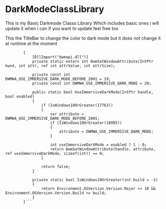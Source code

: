 # DarkModeClassLibrary

This is my Basic Darkmode Classs Library Which includes basic ones i will update it when i can if you want to update feel free too

This the TitleBar to change the color to dark mode but it does not change it at runtime at the moment 

```  public static class DarkTitleBarClass
        {
            [DllImport("dwmapi.dll")]
            private static extern int DwmSetWindowAttribute(IntPtr hwnd, int attr, ref int attrValue, int attrSize);

            private const int DWMWA_USE_IMMERSIVE_DARK_MODE_BEFORE_20H1 = 19;
            private const int DWMWA_USE_IMMERSIVE_DARK_MODE = 20;

            public static bool UseImmersiveDarkMode(IntPtr handle, bool enabled)
            {
                if (IsWindows10OrGreater(17763))
                {
                    var attribute = DWMWA_USE_IMMERSIVE_DARK_MODE_BEFORE_20H1;
                    if (IsWindows10OrGreater(18985))
                    {
                        attribute = DWMWA_USE_IMMERSIVE_DARK_MODE;
                    }

                    int useImmersiveDarkMode = enabled ? 1 : 0;
                    return DwmSetWindowAttribute(handle, attribute, ref useImmersiveDarkMode, sizeof(int)) == 0;
                }

                return false;
            }

            private static bool IsWindows10OrGreater(int build = -1)
            {
                return Environment.OSVersion.Version.Major >= 10 && Environment.OSVersion.Version.Build >= build;
            }
        }```
